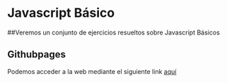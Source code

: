 # Javascript Básico

##Veremos un conjunto de ejercicios resueltos sobre Javascript Básicos

## Githubpages
Podemos acceder a la web mediante el siguiente link [aquí](https://gonzalodecastro.github.io/Js-Basico/)

